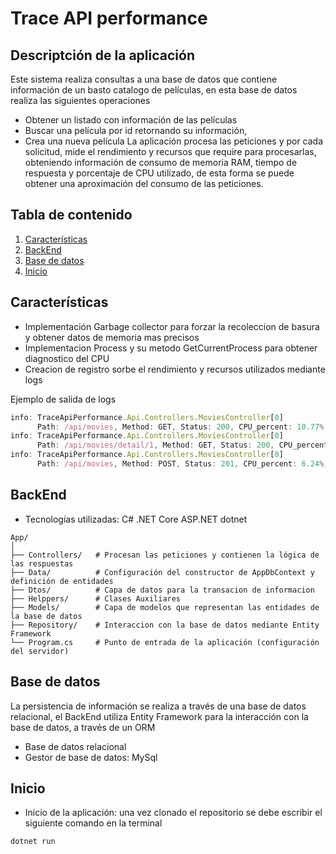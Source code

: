 # Trace API performance
## Descriptción de la aplicación
Este sistema realiza consultas a una base de datos que contiene información de un basto catalogo de películas, en esta base de datos realiza las siguientes operaciones  
- Obtener un listado con información de las películas 
- Buscar una película por id retornando su información, 
- Crea una nueva película 
La aplicación procesa las peticiones y por cada solicitud, mide el rendimiento y recursos que require para procesarlas, obteniendo información de consumo de memoria RAM, tiempo de respuesta y porcentaje de CPU utilizado, de esta forma se puede obtener una aproximación del consumo de las peticiones.

## Tabla de contenido
1. [Características](#características)
2. [BackEnd](#backend)
3. [Base de datos](#base-de-datos)
4. [Inicio](#inicio)
<!-- 4. [Documentacion](#documentacion) -->
<!-- 5. [Pruebas unitarias](#pruebas-unitarias) -->
<!-- 6. [Monitoreo de rutas](#monitoreo-de-rutas) -->
<!-- 8. [Contenedores Docker](#contenedores-docker) -->

## Características
- Implementación Garbage collector para forzar la recoleccion de basura y obtener datos de memoria mas precisos
- Implementacion Process y su metodo GetCurrentProcess para obtener diagnostico del CPU
- Creacion de registro sorbe el rendimiento y recursos utilizados mediante logs

Ejemplo de salida de logs
```javascript
info: TraceApiPerformance.Api.Controllers.MoviesController[0]
      Path: /api/movies, Method: GET, Status: 200, CPU_percent: 10.77%, RAM: 0.89MB
info: TraceApiPerformance.Api.Controllers.MoviesController[0]
      Path: /api/movies/detail/1, Method: GET, Status: 200, CPU_percent: 11.10%, RAM: 1.32MB
info: TraceApiPerformance.Api.Controllers.MoviesController[0]
      Path: /api/movies, Method: POST, Status: 201, CPU_percent: 6.24%, RAM: 0.23MB
```

## BackEnd
- Tecnologías utilizadas: C# .NET Core ASP.NET dotnet 
```
App/
│
├── Controllers/   # Procesan las peticiones y contienen la lógica de las respuestas
├── Data/          # Configuración del constructor de AppDbContext y definición de entidades
├── Dtos/          # Capa de datos para la transacion de informacion
├── Helppers/      # Clases Auxiliares
├── Models/        # Capa de modelos que representan las entidades de la base de datos
├── Repository/    # Interaccion con la base de datos mediante Entity Framework
└── Program.cs     # Punto de entrada de la aplicación (configuración del servidor)
```

## Base de datos
La persistencia de información se realiza a través de una base de datos relacional, el BackEnd utiliza Entity Framework para la interacción con la base de datos, a través de un ORM
- Base de datos relacional
- Gestor de base de datos: MySql

## Inicio
- Inicio de la aplicación: una vez clonado el repositorio se debe escribir el siguiente comando en la terminal
```bash
dotnet run
```
